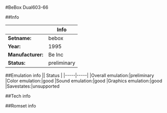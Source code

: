 #BeBox Dual603-66

##Info

||Info|
|-----|-----|
|**Setname:**|bebox
|**Year:**|1995
|**Manufacturer:**|Be Inc
|**Status:**|preliminary

##Emulation info
|| Status |
|-----|-----|
|Overall emulation:|preliminary
|Color emulation:|good
|Sound emulation:|good
|Graphics emulation:|good
|Savestates:|unsupported

##Tech info

##Romset info

<!--- START OF EDITED COMMENT DO NOT TOUCH TEXT ABOVE-->
